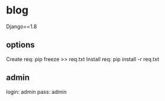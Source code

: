# blog
Django==1.8

## options
Create req: pip freeze >> req.txt
Install req: pip install -r req.txt

## admin
login: admin
pass: admin
